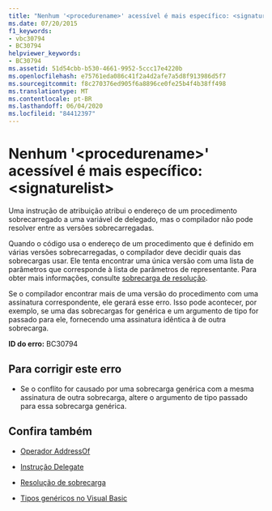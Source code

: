 ```yaml
---
title: "Nenhum '<procedurename>' acessível é mais específico: <signaturelist>"
ms.date: 07/20/2015
f1_keywords:
- vbc30794
- BC30794
helpviewer_keywords:
- BC30794
ms.assetid: 51d54cbb-b530-4661-9952-5ccc17e4220b
ms.openlocfilehash: e75761eda086c41f2a4d2afe7a5d8f913986d5f7
ms.sourcegitcommit: f8c270376ed905f6a8896ce0fe25b4f4b38ff498
ms.translationtype: MT
ms.contentlocale: pt-BR
ms.lasthandoff: 06/04/2020
ms.locfileid: "84412397"
---
```

# <a name="no-accessible-procedurename-is-most-specific-signaturelist"></a>Nenhum '\<procedurename>' acessível é mais específico: \<signaturelist>
Uma instrução de atribuição atribui o endereço de um procedimento sobrecarregado a uma variável de delegado, mas o compilador não pode resolver entre as versões sobrecarregadas.  
  
 Quando o código usa o endereço de um procedimento que é definido em várias versões sobrecarregadas, o compilador deve decidir quais das sobrecargas usar. Ele tenta encontrar uma única versão com uma lista de parâmetros que corresponde à lista de parâmetros de representante. Para obter mais informações, consulte [sobrecarga de resolução](../programming-guide/language-features/procedures/overload-resolution.md).  
  
 Se o compilador encontrar mais de uma versão do procedimento com uma assinatura correspondente, ele gerará esse erro. Isso pode acontecer, por exemplo, se uma das sobrecargas for genérica e um argumento de tipo for passado para ele, fornecendo uma assinatura idêntica à de outra sobrecarga.  
  
 **ID do erro:** BC30794  
  
## <a name="to-correct-this-error"></a>Para corrigir este erro  
  
- Se o conflito for causado por uma sobrecarga genérica com a mesma assinatura de outra sobrecarga, altere o argumento de tipo passado para essa sobrecarga genérica.  
  
## <a name="see-also"></a>Confira também

- [Operador AddressOf](../language-reference/operators/addressof-operator.md)
- [Instrução Delegate](../language-reference/statements/delegate-statement.md)

- [Resolução de sobrecarga](../programming-guide/language-features/procedures/overload-resolution.md)
- [Tipos genéricos no Visual Basic](../programming-guide/language-features/data-types/generic-types.md)
